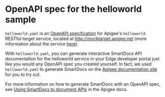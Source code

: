 # OpenAPI spec for the helloworld sample

`helloworld.yaml` is an [OpenAPI specification](https://openapis.org/) for Apigee's `helloworld` RESTful target service, located at http://mocktarget.apigee.net (more information about the service [here](https://github.com/apigee/api-platform-samples/tree/master/default-proxies/helloworld)).

With `helloworld.yaml`, you can generate interactive SmartDocs API documentation for the helloworld service in your Edge developer portal just like you would any OpenAPI spec you created yourself. In fact, we used `helloworld.yaml` to generate SmartDocs on the [Apigee documentation site](http://docs.apigee.com/api-services/content/hello-world-sample-proxy-api) for you to try out.

For more information on how to generate SmartDocs with an OpenAPI spec, see [Using SmartDocs to document APIs](http://docs.apigee.com/developer-services/content/using-smartdocs-document-apis) in the Apigee docs.


